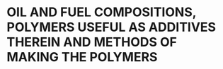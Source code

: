 # OIL AND FUEL COMPOSITIONS, POLYMERS USEFUL AS ADDITIVES THEREIN AND METHODS OF MAKING THE POLYMERS